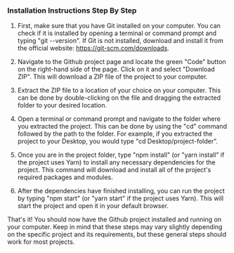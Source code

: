 ### Installation Instructions Step By Step

1. First, make sure that you have Git installed on your computer. You can check if it is installed by opening a terminal or command prompt and typing "git --version". If Git is not installed, download and install it from the official website: https://git-scm.com/downloads.

2. Navigate to the Github project page and locate the green "Code" button on the right-hand side of the page. Click on it and select "Download ZIP". This will download a ZIP file of the project to your computer.

3. Extract the ZIP file to a location of your choice on your computer. This can be done by double-clicking on the file and dragging the extracted folder to your desired location.

4. Open a terminal or command prompt and navigate to the folder where you extracted the project. This can be done by using the "cd" command followed by the path to the folder. For example, if you extracted the project to your Desktop, you would type "cd Desktop/project-folder".

5. Once you are in the project folder, type "npm install" (or "yarn install" if the project uses Yarn) to install any necessary dependencies for the project. This command will download and install all of the project's required packages and modules.

6. After the dependencies have finished installing, you can run the project by typing "npm start" (or "yarn start" if the project uses Yarn). This will start the project and open it in your default browser.

That's it! You should now have the Github project installed and running on your computer. Keep in mind that these steps may vary slightly depending on the specific project and its requirements, but these general steps should work for most projects.
